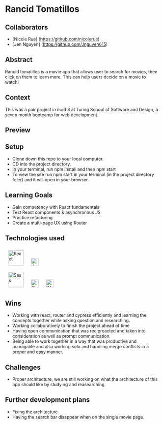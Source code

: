 # Rancid Tomatillos

## Collaborators

- [Nicole Rue] (https://github.com/nicolerue)
- [Jen Nguyen] (https://github.com/Jnguyen615)

## Abstract

Rancid tomatillos is a movie app that allows user to search for movies, then click on them to learn more. This can help users decide on a movie to watch!

## Context

This was a pair project in mod 3 at Turing School of Software and Design, a seven month bootcamp for web development.

## Preview

## Setup

- Clone down this repo to your local computer.
- CD into the project directory.
- In your terminal, run npm install and then npm start
- To view the site run npm start in your terminal (in the project directory foler) and it will open in your browser. 

## Learning Goals

- Gain competency with React fundamentals
- Test React components & asynchronous JS
- Practice refactoring
- Create a multi-page UX using Router

## Technologies used

<div style='center'>
<a href="https://reactjs.org/" target="_blank"><img style="margin: 10px" src="https://profilinator.rishav.dev/skills-assets/react-original-wordmark.svg" alt="React" height="50" /></a>  
<a href="https://www.javascript.com/" target="_blank"><img style="margin: 10px" src="https://profilinator.rishav.dev/skills-assets/javascript-original.svg" alt="JavaScript" height="25" /></a> 
</br>
<a href="https://sass-lang.com/" target="_blank"><img style="margin: 10px" src="https://profilinator.rishav.dev/skills-assets/sass-original.svg" alt="Sass" height="50" /></a>   
<a href="https://www.figma.com/" target="_blank"><img style="margin: 10px" src="https://profilinator.rishav.dev/skills-assets/figma-icon.svg" alt="Figma" height="25" /></a>  
  <a href="https://webpack.js.org/" target="_blank"><img style="margin: 10px" src="https://profilinator.rishav.dev/skills-assets/webpack-original.svg" alt="Webpack" height="25" /></a>
</div>

## Wins 
- Working with react, router and cypress efficiently and learning the concepts together while asking question and researching.  
- Working collaboratively to finish the project ahead of time 
- Having open communication that was reciproacted and taken into consideration as well as prompt communication.
- Being able to work together in a way that was productive and managable and also working solo and handling merge conflicts in a proper and easy manner.

## Challenges 
- Proper architecture, we are still working on what the architecture of this app should like by studying and reasearching. 

## Further development plans 
- Fixing the architecture
- Having the search bar disappear when on the single movie page. 

